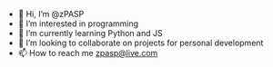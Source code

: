 - 👋 Hi, I’m @zPASP
- 👀 I’m interested in programming
- 🌱 I’m currently learning Python and JS
- 💞️ I’m looking to collaborate on projects for personal development
- 📫 How to reach me zpasp@live.com

<!---
zPASP/zPASP is a ✨ special ✨ repository because its `README.md` (this file) appears on your GitHub profile.
You can click the Preview link to take a look at your changes..............
--->
